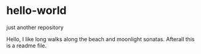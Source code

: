 # hello-world
just another repository

Hello, I like long walks along the beach and moonlight sonatas. Afterall this is a readme file.
